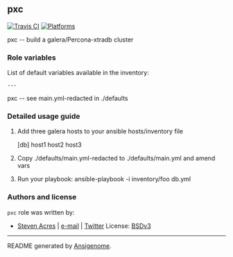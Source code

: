 ## pxc

[![Travis CI](http://img.shields.io/travis/sacres/ansible/roles/pxc.svg?style=flat)](http://travis-ci.org/sacres/ansible/roles/pxc)  [![Platforms](http://img.shields.io/badge/platforms-el-lightgrey.svg?style=flat)](#)

pxc -- build a galera/Percona-xtradb cluster



### Role variables

List of default variables available in the inventory:

    ---
pxc -- see main.yml-redacted in ./defaults

### Detailed usage guide

1. Add three galera hosts to your ansible hosts/inventory file

    [db]
    host1
    host2
    host3

2. Copy ./defaults/main.yml-redacted to ./defaults/main.yml and amend vars

3. Run your playbook: ansible-playbook -i inventory/foo db.yml



### Authors and license

`pxc` role was written by:
- [Steven Acres](https://github.com/sacres/ansible) | [e-mail](mailto:steven@swatteksystems.com) | [Twitter](https://twitter.com/swamobil)
License: [BSDv3](https://tldrlegal.com/license/bsd-3-clause-license-(revised))

***

README generated by [Ansigenome](https://github.com/nickjj/ansigenome/).
